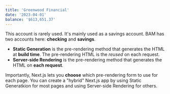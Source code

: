 ```yaml
---
title: 'Greenwood Financial'
date: '2023-04-01'
balance: '$613,651.37'
---
```


This account is rarely used. It's mainly used as a savings account. BAM has two accounts here: **checking** and **savings**.

- **Static Generation** is the pre-rendering method that generates the HTML at **build time**. The pre-rendering HTML is the _reused_ on each request.
- **Server-side Rendering** is the pre-rendering method that generates the HTML on **each request**.

Importantly, Next.js lets you **choose** which pre-rendering form to use for each page. You can create a "hybrid" Next.js app by using Static Generatkion for most pages and using Server-side Rendering for others.